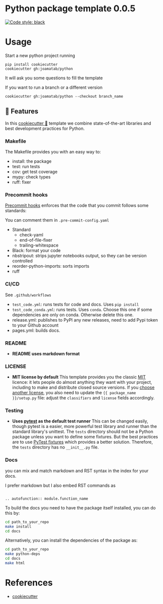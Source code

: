 # Python package template 0.0.5
[![Code style: black](https://img.shields.io/badge/code%20style-black-000000.svg)](https://github.com/psf/black)

# Usage

Start a new python project running

```
pip install cookiecutter
cookiecutter gh:joamatab/python
```

It will ask you some questions to fill the template

If you want to run a branch or a different version

```
cookiecutter gh:joamatab/python --checkout branch_name
```


## 🚀 Features

In this [cookiecutter 🍪](https://github.com/cookiecutter/cookiecutter) template we combine state-of-the-art libraries and best development practices for Python.


### Makefile

The Makefile provides you with an easy way to:

- install: the package
- test: run tests
- cov: get test coverage
- mypy: check types
- ruff: fixer


### Precommit hooks

[Precommit hooks](https://pre-commit.com/) enforces that the code that you commit follows some standards:

You can comment them in `.pre-commit-config.yaml`

- Standard
    - check-yaml
    - end-of-file-fixer
    - trailing-whitespace
- Black: format your code
- nbstripout: strips jupyter notebooks output, so they can be version controlled
- reorder-python-imports: sorts imports
- ruff


### CI/CD

See `.github/workflows`

- `test_code.yml`: runs tests for code and docs. Uses `pip install`
- `test_code_conda.yml`: runs tests. Uses `conda`. Choose this one if some dependencies are only on conda. Otherwise delete this one.
- release.yml: publishes to PyPI any new releases, need to add Pypi token to your Github account
- pages.yml: builds docs.

### README

- **README uses markdown format**

### LICENSE

- **MIT license by default**
  This template provides you the classic [MIT](https://choosealicense.com/licenses/mit/) licence: it lets people do almost anything they want with your project, including to make and distribute closed source versions.
  If you [choose another license](https://choosealicense.com/), you also need to update the `{{ package_name }}/setup.py` file:
  adjust the `classifiers` and `license` fields accordingly.


### Testing

- **Uses [pytest](https://docs.pytest.org) as the default test runner**
  This can be changed easily, though pytest is a easier, more powerful test library and runner than the standard library's unittest.
  The `tests` directory should not be a Python package unless you want to define some fixtures.
  But the best practices are to use [PyTest fixtures](https://docs.pytest.org/en/latest/fixture.html) which provides a better solution.
  Therefore, the `tests` directory has no `__init__.py` file.

### Docs

you can mix and match markdown and RST syntax in the index for your docs.

I prefer markdown but I also embed RST commands as

```eval_rst

.. autofunction:: module.function_name
```

To build the docs you need to have the package itself installed, you can do this by:
```bash
cd path_to_your_repo
make install
cd docs
```

Alternatively, you can install the dependencies of the package as:
```bash
cd path_to_your_repo
make python-deps
cd docs
make html
```

# References

- [cookiecutter](https://github.com/audreyr/cookiecutter) 
